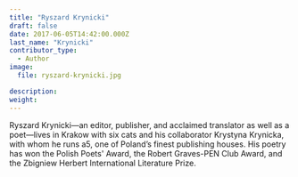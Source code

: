 ```yaml
---
title: "Ryszard Krynicki"
draft: false
date: 2017-06-05T14:42:00.000Z
last_name: "Krynicki"
contributor_type:
  - Author
image:
  file: ryszard-krynicki.jpg

description:
weight:
---
```


Ryszard Krynicki—an editor, publisher, and acclaimed translator as well as a poet—lives in Krakow with six cats and his collaborator Krystyna Krynicka, with whom he runs a5, one of Poland’s finest publishing houses. His poetry has won the Polish Poets' Award, the Robert Graves-PEN Club Award, and the Zbigniew Herbert International Literature Prize.
